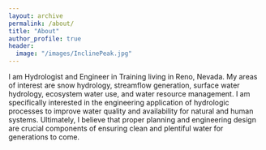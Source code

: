 ```yaml
---
layout: archive
permalink: /about/
title: "About"
author_profile: true
header:
  image: "/images/InclinePeak.jpg"
---
```


I am Hydrologist and Engineer in Training living in Reno, Nevada. My areas of interest are snow hydrology, streamflow generation, surface water hydrology, ecosystem water use, and water resource management. I am specifically interested in the engineering application of hydrologic processes to improve water quality and availability for natural and human systems. Ultimately, I believe that proper planning and engineering design are crucial components of ensuring clean and plentiful water for generations to come.
